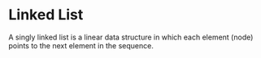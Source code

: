 # Linked List
A singly linked list is a linear data structure in which each element (node) points to the next element in the sequence.
